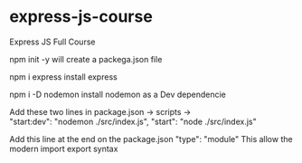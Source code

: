 # express-js-course

Express JS Full Course

npm init -y
will create a packega.json file

npm i express
install express

npm i -D nodemon
install nodemon as a Dev dependencie

Add these two lines in package.json -> scripts ->  
 "start:dev": "nodemon ./src/index.js",
"start": "node ./src/index.js"

Add this line at the end on the package.json
"type": "module"
This allow the modern import export syntax
